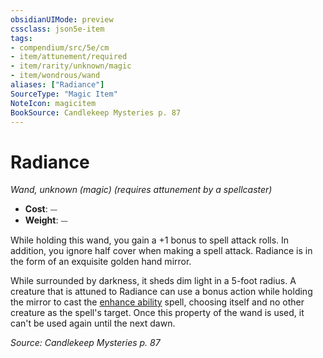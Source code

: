 ```yaml
---
obsidianUIMode: preview
cssclass: json5e-item
tags:
- compendium/src/5e/cm
- item/attunement/required
- item/rarity/unknown/magic
- item/wondrous/wand
aliases: ["Radiance"]
SourceType: "Magic Item"
NoteIcon: magicitem
BookSource: Candlekeep Mysteries p. 87
---
```

# Radiance
*Wand, unknown (magic) (requires attunement by a spellcaster)*  

- **Cost**: ⏤
- **Weight**: ⏤

While holding this wand, you gain a +1 bonus to spell attack rolls. In addition, you ignore half cover when making a spell attack. Radiance is in the form of an exquisite golden hand mirror.

While surrounded by darkness, it sheds dim light in a 5-foot radius. A creature that is attuned to Radiance can use a bonus action while holding the mirror to cast the [enhance ability](/2-Mechanics/CLI/spells/enhance-ability.md) spell, choosing itself and no other creature as the spell's target. Once this property of the wand is used, it can't be used again until the next dawn.

*Source: Candlekeep Mysteries p. 87*